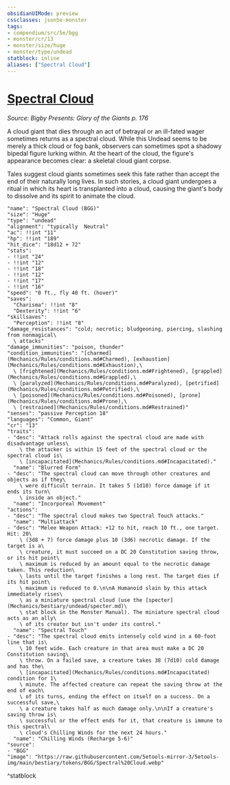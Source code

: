```yaml
---
obsidianUIMode: preview
cssclasses: json5e-monster
tags:
- compendium/src/5e/bgg
- monster/cr/13
- monster/size/huge
- monster/type/undead
statblock: inline
aliases: ["Spectral Cloud"]
---
```

# [Spectral Cloud](Mechanics\bestiary\undead/spectral-cloud-bgg.md)
*Source: Bigby Presents: Glory of the Giants p. 176*  

A cloud giant that dies through an act of betrayal or an ill-fated wager sometimes returns as a spectral cloud. While this Undead seems to be merely a thick cloud or fog bank, observers can sometimes spot a shadowy bipedal figure lurking within. At the heart of the cloud, the figure's appearance becomes clear: a skeletal cloud giant corpse.

Tales suggest cloud giants sometimes seek this fate rather than accept the end of their naturally long lives. In such stories, a cloud giant undergoes a ritual in which its heart is transplanted into a cloud, causing the giant's body to dissolve and its spirit to animate the cloud.

```statblock
"name": "Spectral Cloud (BGG)"
"size": "Huge"
"type": "undead"
"alignment": "typically  Neutral"
"ac": !!int "11"
"hp": !!int "189"
"hit_dice": "18d12 + 72"
"stats":
- !!int "24"
- !!int "12"
- !!int "18"
- !!int "12"
- !!int "17"
- !!int "16"
"speed": "0 ft., fly 40 ft. (hover)"
"saves":
  "Charisma": !!int "8"
  "Dexterity": !!int "6"
"skillsaves":
  "Perception": !!int "8"
"damage_resistances": "cold; necrotic; bludgeoning, piercing, slashing from nonmagical\
  \ attacks"
"damage_immunities": "poison, thunder"
"condition_immunities": "[charmed](Mechanics/Rules/conditions.md#Charmed), [exhaustion](Mechanics/Rules/conditions.md#Exhaustion),\
  \ [frightened](Mechanics/Rules/conditions.md#Frightened), [grappled](Mechanics/Rules/conditions.md#Grappled),\
  \ [paralyzed](Mechanics/Rules/conditions.md#Paralyzed), [petrified](Mechanics/Rules/conditions.md#Petrified),\
  \ [poisoned](Mechanics/Rules/conditions.md#Poisoned), [prone](Mechanics/Rules/conditions.md#Prone),\
  \ [restrained](Mechanics/Rules/conditions.md#Restrained)"
"senses": "passive Perception 18"
"languages": "Common, Giant"
"cr": "13"
"traits":
- "desc": "Attack rolls against the spectral cloud are made with disadvantage unless\
    \ the attacker is within 15 feet of the spectral cloud or the spectral cloud is\
    \ [incapacitated](Mechanics/Rules/conditions.md#Incapacitated)."
  "name": "Blurred Form"
- "desc": "The spectral cloud can move through other creatures and objects as if they\
    \ were difficult terrain. It takes 5 (1d10) force damage if it ends its turn\
    \ inside an object."
  "name": "Incorporeal Movement"
"actions":
- "desc": "The spectral cloud makes two Spectral Touch attacks."
  "name": "Multiattack"
- "desc": "Melee Weapon Attack: +12 to hit, reach 10 ft., one target. Hit: 20\
    \ (3d8 + 7) force damage plus 10 (3d6) necrotic damage. If the target is a\
    \ creature, it must succeed on a DC 20 Constitution saving throw, or its hit point\
    \ maximum is reduced by an amount equal to the necrotic damage taken. This reduction\
    \ lasts until the target finishes a long rest. The target dies if its hit point\
    \ maximum is reduced to 0.\n\nA Humanoid slain by this attack immediately rises\
    \ as a miniature spectral cloud (use the [specter](Mechanics/bestiary/undead/specter.md)\
    \ stat block in the Monster Manual). The miniature spectral cloud acts as an ally\
    \ of its creator but isn't under its control."
  "name": "Spectral Touch"
- "desc": "The spectral cloud emits intensely cold wind in a 60-foot line that is\
    \ 10 feet wide. Each creature in that area must make a DC 20 Constitution saving\
    \ throw. On a failed save, a creature takes 38 (7d10) cold damage and has the\
    \ [incapacitated](Mechanics/Rules/conditions.md#Incapacitated) condition for 1\
    \ minute. The affected creature can repeat the saving throw at the end of each\
    \ of its turns, ending the effect on itself on a success. On a successful save,\
    \ a creature takes half as much damage only.\n\nIf a creature's saving throw is\
    \ successful or the effect ends for it, that creature is immune to this spectral\
    \ cloud's Chilling Winds for the next 24 hours."
  "name": "Chilling Winds (Recharge 5-6)"
"source":
- "BGG"
"image": "https://raw.githubusercontent.com/5etools-mirror-3/5etools-img/main/bestiary/tokens/BGG/Spectral%20Cloud.webp"
```
^statblock